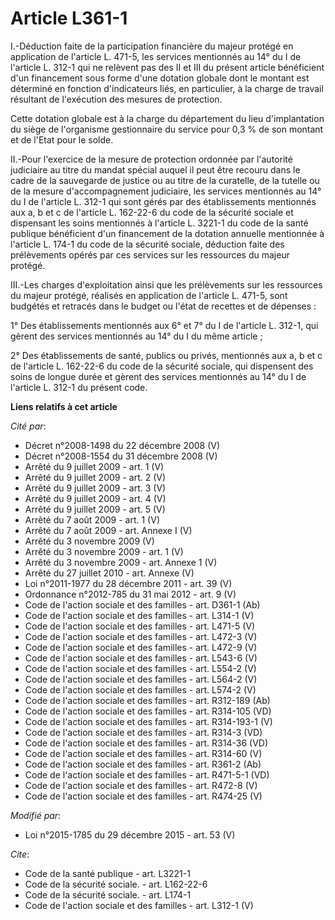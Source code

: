 # Article L361-1

I.-Déduction faite de la participation financière du majeur protégé en application de l'article L. 471-5, les services
mentionnés au 14° du I de l'article L. 312-1 qui ne relèvent pas des II et III du présent article bénéficient d'un
financement sous forme d'une dotation globale dont le montant est déterminé en fonction d'indicateurs liés, en particulier, à
la charge de travail résultant de l'exécution des mesures de protection. 

Cette dotation globale est à la charge du département du lieu d'implantation du siège de l'organisme gestionnaire du service
pour 0,3 % de son montant et de l'Etat pour le solde. 

II.-Pour l'exercice de la mesure de protection ordonnée par l'autorité judiciaire au titre du mandat spécial auquel il peut
être recouru dans le cadre de la sauvegarde de justice ou au titre de la curatelle, de la tutelle ou de la mesure
d'accompagnement judiciaire, les services mentionnés au 14° du I de l'article L. 312-1 qui sont gérés par des établissements
mentionnés aux a, b et c de l'article L. 162-22-6 du code de la sécurité sociale et dispensant les soins mentionnés à
l'article L. 3221-1 du code de la santé publique bénéficient d'un financement de la dotation annuelle mentionnée à l'article
L. 174-1 du code de la sécurité sociale, déduction faite des prélèvements opérés par ces services sur les ressources du
majeur protégé. 

III.-Les charges d'exploitation ainsi que les prélèvements sur les ressources du majeur protégé, réalisés en application de
l'article L. 471-5, sont budgétés et retracés dans le budget ou l'état de recettes et de dépenses : 

1° Des établissements mentionnés aux 6° et 7° du I de l'article L. 312-1, qui gèrent des services mentionnés au 14° du I du
même article ; 

2° Des établissements de santé, publics ou privés, mentionnés aux a, b et c de l'article L. 162-22-6 du code de la sécurité
sociale, qui dispensent des soins de longue durée et gèrent des services mentionnés au 14° du I de l'article L. 312-1 du
présent code.

**Liens relatifs à cet article**

_Cité par_:

  - Décret n°2008-1498 du 22 décembre 2008 (V)
  - Décret n°2008-1554 du 31 décembre 2008 (V)
  - Arrêté du 9 juillet 2009 - art. 1 (V)
  - Arrêté du 9 juillet 2009 - art. 2 (V)
  - Arrêté du 9 juillet 2009 - art. 3 (V)
  - Arrêté du 9 juillet 2009 - art. 4 (V)
  - Arrêté du 9 juillet 2009 - art. 5 (V)
  - Arrêté du 7 août 2009 - art. 1 (V)
  - Arrêté du 7 août 2009 - art. Annexe I (V)
  - Arrêté du 3 novembre 2009 (V)
  - Arrêté du 3 novembre 2009 - art. 1 (V)
  - Arrêté du 3 novembre 2009 - art. Annexe 1 (V)
  - Arrêté du 27 juillet 2010 - art. Annexe (V)
  - Loi n°2011-1977 du 28 décembre 2011 - art. 39 (V)
  - Ordonnance n°2012-785 du 31 mai 2012 - art. 9 (V)
  - Code de l'action sociale et des familles - art. D361-1 (Ab)
  - Code de l'action sociale et des familles - art. L314-1 (V)
  - Code de l'action sociale et des familles - art. L471-5 (V)
  - Code de l'action sociale et des familles - art. L472-3 (V)
  - Code de l'action sociale et des familles - art. L472-9 (V)
  - Code de l'action sociale et des familles - art. L543-6 (V)
  - Code de l'action sociale et des familles - art. L554-2 (V)
  - Code de l'action sociale et des familles - art. L564-2 (V)
  - Code de l'action sociale et des familles - art. L574-2 (V)
  - Code de l'action sociale et des familles - art. R312-189 (Ab)
  - Code de l'action sociale et des familles - art. R314-105 (VD)
  - Code de l'action sociale et des familles - art. R314-193-1 (V)
  - Code de l'action sociale et des familles - art. R314-3 (VD)
  - Code de l'action sociale et des familles - art. R314-36 (VD)
  - Code de l'action sociale et des familles - art. R314-60 (V)
  - Code de l'action sociale et des familles - art. R361-2 (Ab)
  - Code de l'action sociale et des familles - art. R471-5-1 (VD)
  - Code de l'action sociale et des familles - art. R472-8 (V)
  - Code de l'action sociale et des familles - art. R474-25 (V)

_Modifié par_:

  - Loi n°2015-1785 du 29 décembre 2015 - art. 53 (V)

_Cite_:

  - Code de la santé publique - art. L3221-1
  - Code de la sécurité sociale. - art. L162-22-6
  - Code de la sécurité sociale. - art. L174-1
  - Code de l'action sociale et des familles - art. L312-1 (V)
